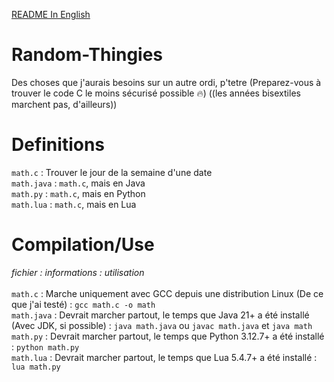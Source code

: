 [README In English](https://github.com/Unikamo/Random-Thingies/edit/main/README.md)

# Random-Thingies
Des choses que j'aurais besoins sur un autre ordi, p'tetre
(Preparez-vous à trouver le code C le moins sécurisé possible :fire:)
((les années bisextiles marchent pas, d'ailleurs))

# Definitions
`math.c` : Trouver le jour de la semaine d'une date\
`math.java` : `math.c`, mais en Java\
`math.py` : `math.c`, mais en Python\
`math.lua` : `math.c`, mais en Lua

# Compilation/Use
*fichier : informations : utilisation*\
\
`math.c` : Marche uniquement avec GCC depuis une distribution Linux (De ce que j'ai testé) : `gcc math.c -o math`\
`math.java` : Devrait marcher partout, le temps que Java 21+ a été installé (Avec JDK, si possible) : `java math.java` ou `javac math.java` et `java math`\
`math.py` : Devrait marcher partout, le temps que Python 3.12.7+ a été installé : `python math.py`\
`math.lua` : Devrait marcher partout, le temps que Lua 5.4.7+ a été installé : `lua math.py`
